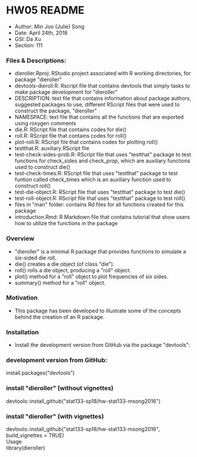 # HW05 README

- Author: Min Joo (Julie) Song
- Date: April 24th, 2018
- GSI: Da Xu
- Section: 111

### Files & Descriptions: 

- dieroller.Rproj: RStudio project associated with R working directories, for package "dieroller"
- devtools-dieroll.R: Rscript file that contains devtools that simply tasks to make package development for "dieroller"
- DESCRIPTION: text file that contains information about package authors, suggested packages to use, different RScript files that were used to construct the package, "dieroller"
- NAMESPACE: text file that contains all the functions that are exported using roxygen comments
- die.R: RScript file that contains codes for die()
- roll.R: RScript file that contains codes for roll()
- plot-roll.R: RScript file that contains codes for plotting roll()
- testthat.R: auxiliary RScript file
- test-check-sides-prob.R: RScript file that uses "testthat" package to test functions for check_sides and check_prop, which are auxiliary functions used to construct die()
- test-check-times.R: RScript file that uses "testthat" package to test funtion called check_times which is an auxiliary function used to construct roll()
- test-die-object.R: RScript file that uses "testthat" package to test die() 
- test-roll-object.R: RScript file that uses "testthat" package to test roll()
- files in "man" folder: contains Rd files for all functions created for this package
- introduction.Rmd: R Markdown file that contains tutorial that show users how to utilize the functions in the package


### Overview

- "dieroller" is a minimal R package that provides functions to simulate a six-sided die roll. 
- die() creates a die object (of class "die"). 
- roll() rolls a die object, producing a "roll" object.
- plot() method for a "roll" object to plot frequencies of six sides.
- summary() method for a "roll" object.

### Motivation

- This package has been developed to illustrate some of the concepts behind the creation of an R package.

### Installation

- Install the development version from GitHub via the package "devtools":

### development version from GitHub:
install.packages("devtools") 

### install "dieroller" (without vignettes)
devtools::install_github("stat133-sp18/hw-stat133-msong2016")

### install "dieroller" (with vignettes)
devtools::install_github("stat133-sp18/hw-stat133-msong2016", build_vignettes = TRUE)  
Usage  
library(dieroller)
